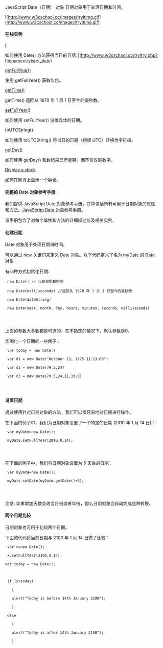  JavaScript Date（日期） 对象 
日期对象用于处理日期和时间。

 
 ![http://www.w3cschool.cc/images/tryitimg.gif](http://www.w3cschool.cc/images/tryitimg.gif)
#### 在线实例

 

 [

 如何使用 Date() 方法获得当日的日期。](http://www.w3cschool.cc/try/try.php?filename=tryjsref_date)

 [getFullYear()](http://www.w3cschool.cc/try/try.php?filename=tryjsref_getfullyear)

 使用 getFullYear() 获取年份。

 [getTime()](http://www.w3cschool.cc/try/try.php?filename=tryjsref_gettime)

 getTime() 返回从 1970 年 1 月 1 日至今的毫秒数。

 [setFullYear()](http://www.w3cschool.cc/try/try.php?filename=tryjsref_setfullyear2)

 如何使用 setFullYear() 设置具体的日期。

 [toUTCString()](http://www.w3cschool.cc/try/try.php?filename=tryjsref_toutcstring)

 如何使用 toUTCString() 将当日的日期（根据 UTC）转换为字符串。

 [getDay()](http://www.w3cschool.cc/try/try.php?filename=tryjsref_date_weekday)

 如何使用 getDay() 和数组来显示星期，而不仅仅是数字。

 [Display a clock](http://www.w3cschool.cc/try/try.php?filename=tryjs_timing_clock)

 如何在网页上显示一个钟表。

 

#### 完整的 Date 对象参考手册

 我们提供 JavaScript Date 对象参考手册，其中包括所有可用于日期对象的属性和方法。[JavaScript Date 对象参考手册](http://www.w3cschool.cc/js/jsref-obj-date.html)。

 该手册包含了对每个属性和方法的详细描述以及相关实例。

 

#### 创建日期

 Date 对象用于处理日期和时间。 

 可以通过 new 关键词来定义 Date 对象。以下代码定义了名为 myDate 的 Date 对象：

 有四种方式初始化日期:

 
```
 new Date() // 当前日期和时间

 new Date(milliseconds) //返回从 1970 年 1 月 1 日至今的毫秒数

 new Date(dateString)

 new Date(year, month, day, hours, minutes, seconds, milliseconds)




```
 上面的参数大多数都是可选的，在不指定的情况下，默认参数是0。

  


实例化一个日期的一些例子：

 
```
 var today = new Date()

 var d1 = new Date("October 13, 1975 11:13:00")

 var d2 = new Date(79,5,24)

 var d3 = new Date(79,5,24,11,33,0)




```
 



#### 设置日期

 通过使用针对日期对象的方法，我们可以很容易地对日期进行操作。

 在下面的例子中，我们为日期对象设置了一个特定的日期 (2010 年 1 月 14 日)：

 
```
 var myDate=new Date();

 myDate.setFullYear(2010,0,14);




```
 在下面的例子中，我们将日期对象设置为 5 天后的日期：

 
```
 var myDate=new Date();

 myDate.setDate(myDate.getDate()+5);




```
 注意: 如果增加天数会改变月份或者年份，那么日期对象会自动完成这种转换。

 

#### 两个日期比较

 日期对象也可用于比较两个日期。

 下面的代码将当前日期与 2100 年 1 月 14 日做了比较：

 
```
 var x=new Date();

 x.setFullYear(2100,0,14);

var today = new Date();



 if (x>today)

   {

   alert("Today is before 14th January 2100");

   }

 else

   {

   alert("Today is after 14th January 2100");

   }




```
 

